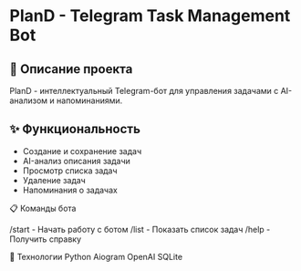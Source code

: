 # PlanD - Telegram Task Management Bot

## 🚀 Описание проекта
PlanD - интеллектуальный Telegram-бот для управления задачами с AI-анализом и напоминаниями. 

## ✨ Функциональность
- Создание и сохранение задач
- AI-анализ описания задачи
- Просмотр списка задач
- Удаление задач
- Напоминания о задачах

📋 Команды бота

/start - Начать работу с ботом
/list - Показать список задач
/help - Получить справку

🔧 Технологии
Python
Aiogram
OpenAI
SQLite
